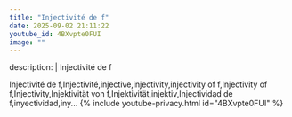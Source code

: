 ```yaml
---
title: "Injectivité de f"
date: 2025-09-02 21:11:22 
youtube_id: 4BXvpte0FUI
image: ""
---
```

description: |
  Injectivité de f
  
  
  
  Injectivité de f,Injectivité,injective,injectivity,injectivity of f,Injectivity of f,Injectivity,Injektivität von f,Injektivität,injektiv,Injectividad de f,inyectividad,iny...
{% include youtube-privacy.html id="4BXvpte0FUI" %}
